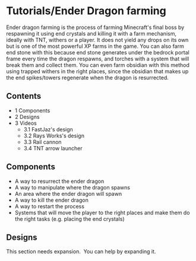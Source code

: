 # Tutorials/Ender Dragon farming
Ender dragon farming is the process of farming Minecraft's final boss by respawning it using end crystals and killing it with a farm mechanism, ideally with TNT, withers or a player. It does not yield any drops on its own but is one of the most powerful XP farms in the game. You can also farm end stone with this because end stone generates under the bedrock portal frame every time the dragon respawns, and torches with a system that will break them and collect them. You can even farm obsidian with this method using trapped withers in the right places, since the obsidian that makes up the end spikes/towers regenerate when the dragon is resurrected.

## Contents
- 1 Components
- 2 Designs
- 3 Videos
	- 3.1 FastJaz's design
	- 3.2 Rays Works's design
	- 3.3 Rail cannon
	- 3.4 TNT arrow launcher

## Components
- A way to resurrect the ender dragon
- A way to manipulate where the dragon spawns
- An area where the ender dragon will spawn
- A way to kill the ender dragon
- A way to restart the process
- Systems that will move the player to the right places and make them do the right tasks (e.g. placing the end crystals)

## Designs

  

This section needs expansion. 
You can help by expanding it.



